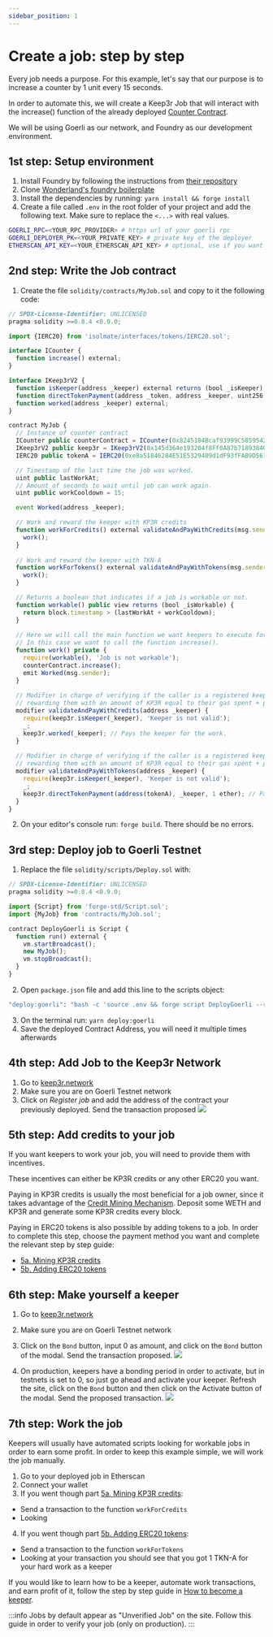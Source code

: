 ```yaml
---
sidebar_position: 1
---
```

# Create a job: step by step

Every job needs a purpose. For this example, let's say that our purpose is to increase a counter by 1 unit every 15 seconds.

In order to automate this, we will create a Keep3r Job that will interact with the increase() function of the already deployed [Counter Contract](https://goerli.etherscan.io/address/0x8245184Bcaf93999C585954240eaEdB0455E8152#code).

We will be using Goerli as our network, and Foundry as our development environment.

## 1st step: Setup environment
1. Install Foundry by following the instructions from [their repository](https://github.com/foundry-rs/foundry#installation)
2. Clone [Wonderland's foundry boilerplate](https://github.com/defi-wonderland/solidity-foundry-boilerplate)
3. Install the dependencies by running: `yarn install && forge install`
4. Create a file called `.env` in the root folder of your project and add the following text. Make sure to replace the `<...>` with real values.
```bash
GOERLI_RPC=<YOUR_RPC_PROVIDER> # https url of your goerli rpc
GOERLI_DEPLOYER_PK=<YOUR_PRIVATE_KEY> # private key of the deployer
ETHERSCAN_API_KEY=<YOUR_ETHERSCAN_API_KEY> # optional, use if you want your contracts verified
```

## 2nd step: Write the Job contract
1. Create the file `solidity/contracts/MyJob.sol` and copy to it the following code:
```js
// SPDX-License-Identifier: UNLICENSED
pragma solidity >=0.8.4 <0.9.0;

import {IERC20} from 'isolmate/interfaces/tokens/IERC20.sol';

interface ICounter {
  function increase() external;
}

interface IKeep3rV2 {
  function isKeeper(address _keeper) external returns (bool _isKeeper);
  function directTokenPayment(address _token, address _keeper, uint256 _amount) external;
  function worked(address _keeper) external;
}

contract MyJob {
  // Instance of counter contract
  ICounter public counterContract = ICounter(0x8245184Bcaf93999C585954240eaEdB0455E8152);
  IKeep3rV2 public keep3r = IKeep3rV2(0x145d364e193204f8Ff0A87b718938406595678Dd);
  IERC20 public tokenA = IERC20(0xe8a51846284E51E5329409d1dF93fFAB9D5615b3);

  // Timestamp of the last time the job was worked.
  uint public lastWorkAt;
  // Amount of seconds to wait until job can work again.
  uint public workCooldown = 15;

  event Worked(address _keeper);

  // Work and reward the keeper with KP3R credits
  function workForCredits() external validateAndPayWithCredits(msg.sender) {
    work();
  }
  
  // Work and reward the keeper with TKN-A
  function workForTokens() external validateAndPayWithTokens(msg.sender) {
    work();
  }

  // Returns a boolean that indicates if a job is workable or not.
  function workable() public view returns (bool _isWorkable) {
    return block.timestamp > (lastWorkAt + workCooldown);
  }
  
  // Here we will call the main function we want keepers to execute for us.
  // In this case we want to call the function increase().
  function work() private {
    require(workable(), 'Job is not workable');
    counterContract.increase();
    emit Worked(msg.sender);
  }
  
  // Modifier in charge of verifying if the caller is a registered keeper as well as
  // rewarding them with an amount of KP3R equal to their gas spent + premium.
  modifier validateAndPayWithCredits(address _keeper) {
    require(keep3r.isKeeper(_keeper), 'Keeper is not valid');
    _;
    keep3r.worked(_keeper); // Pays the keeper for the work.
  }
  
  // Modifier in charge of verifying if the caller is a registered keeper as well as
  // rewarding them with an amount of KP3R equal to their gas spent + premium.
  modifier validateAndPayWithTokens(address _keeper) {
    require(keep3r.isKeeper(_keeper), 'Keeper is not valid');
    _;
    keep3r.directTokenPayment(address(tokenA), _keeper, 1 ether); // Pays the keeper for the work
  }
}
```
2. On your editor's console run: `forge build`. There should be no errors.


## 3rd step: Deploy job to Goerli Testnet
1. Replace the file `solidity/scripts/Deploy.sol` with:
```js
// SPDX-License-Identifier: UNLICENSED
pragma solidity >=0.8.4 <0.9.0;

import {Script} from 'forge-std/Script.sol';
import {MyJob} from 'contracts/MyJob.sol';

contract DeployGoerli is Script {
  function run() external {
    vm.startBroadcast();
    new MyJob();
    vm.stopBroadcast();
  }
}
```
2. Open `package.json` file and add this line to the scripts object:
```bash
"deploy:goerli": "bash -c 'source .env && forge script DeployGoerli --rpc-url $GOERLI_RPC --broadcast --private-key $GOERLI_DEPLOYER_PK --verify --etherscan-api-key $ETHERSCAN_API_KEY'",
```

3. On the terminal run: `yarn deploy:goerli`
4. Save the deployed Contract Address, you will need it multiple times afterwards

## 4th step: Add Job to the Keep3r Network
1. Go to [keep3r.network](https://keep3r.network)
2. Make sure you are on Goerli Testnet network
3. Click on _Register job_ and add the address of the contract your previously deployed. Send the transaction proposed
![](img/keep3r-register-job.png)

## 5th step: Add credits to your job
If you want keepers to work your job, you will need to provide them with incentives.

These incentives can either be KP3R credits or any other ERC20 you want.

Paying in KP3R credits is usually the most beneficial for a job owner, since it takes advantage of the [Credit Mining Mechanism](../tokenomics/job-payment-mechanisms/credit-mining.md). Deposit some WETH and KP3R and generate some KP3R credits every block.

Paying in ERC20 tokens is also possible by adding tokens to a job.
In order to complete this step, choose the payment method you want and complete the relevant step by step guide:
- [5a. Mining KP3R credits](./create-a-job-step-by-step.5a.md)
- [5b. Adding ERC20 tokens](./create-a-job-step-by-step.5b.md)


## 6th step: Make yourself a keeper
1. Go to [keep3r.network](https://keep3r.network)
2. Make sure you are on Goerli Testnet network
3. Click on the `Bond` button, input 0 as amount, and click on the `Bond` button of the modal. Send the transaction proposed. 
![](img/keep3r-bond-1.png)

4. On production, keepers have a bonding period in order to activate, but in testnets is set to 0, so just go ahead and activate your keeper. Refresh the site, click on the `Bond` button and then click on the Activate button of the modal. Send the proposed transaction.
![](img/keep3r-bond-2.png)

## 7th step: Work the job
Keepers will usually have automated scripts looking for workable jobs in order to earn some profit. In order to keep this example simple, we will work the job manually.

1. Go to your deployed job in Etherscan
2. Connect your wallet
3. If you went though part [5a. Mining KP3R credits](./create-a-job-step-by-step.5a.md):
  - Send a transaction to the function `workForCredits`
  - Looking 
4. If you went though part [5b. Adding ERC20 tokens](./create-a-job-step-by-step.5b.md):
  - Send a transaction to the function `workForTokens`
  - Looking at your transaction you should see that you got 1 TKN-A for your hard work as a keeper

If you would like to learn how to be a keeper, automate work transactions, and earn profit of it, follow the step by step guide in [How to become a keeper](./become-a-keeper-step-by-step).

:::info
Jobs by default appear as "Unverified Job" on the site. Follow this guide in order to verify your job (only on production).
:::